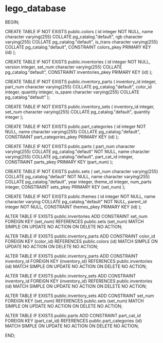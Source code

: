 # lego_database
BEGIN;

CREATE TABLE IF NOT EXISTS public.colors
(
    id integer NOT NULL,
    name character varying(255) COLLATE pg_catalog."default",
    rgb character varying(255) COLLATE pg_catalog."default",
    is_trans character varying(255) COLLATE pg_catalog."default",
    CONSTRAINT colors_pkey PRIMARY KEY (id)
);

CREATE TABLE IF NOT EXISTS public.inventories
(
    id integer NOT NULL,
    version integer,
    set_num character varying(255) COLLATE pg_catalog."default",
    CONSTRAINT inventories_pkey PRIMARY KEY (id)
);

CREATE TABLE IF NOT EXISTS public.inventory_parts
(
    inventory_id integer,
    part_num character varying(255) COLLATE pg_catalog."default",
    color_id integer,
    quantity integer,
    is_spare character varying(255) COLLATE pg_catalog."default"
);

CREATE TABLE IF NOT EXISTS public.inventory_sets
(
    inventory_id integer,
    set_num character varying(255) COLLATE pg_catalog."default",
    quantity integer
);

CREATE TABLE IF NOT EXISTS public.part_categories
(
    id integer NOT NULL,
    name character varying(255) COLLATE pg_catalog."default",
    CONSTRAINT part_categories_pkey PRIMARY KEY (id)
);

CREATE TABLE IF NOT EXISTS public.parts
(
    part_num character varying(255) COLLATE pg_catalog."default" NOT NULL,
    name character varying(255) COLLATE pg_catalog."default",
    part_cat_id integer,
    CONSTRAINT parts_pkey PRIMARY KEY (part_num)
);

CREATE TABLE IF NOT EXISTS public.sets
(
    set_num character varying(255) COLLATE pg_catalog."default" NOT NULL,
    name character varying(255) COLLATE pg_catalog."default",
    year integer,
    theme_id integer,
    num_parts integer,
    CONSTRAINT sets_pkey PRIMARY KEY (set_num)
);

CREATE TABLE IF NOT EXISTS public.themes
(
    id integer NOT NULL,
    name character varying COLLATE pg_catalog."default" NOT NULL,
    parent_id integer NOT NULL,
    CONSTRAINT themes_pkey PRIMARY KEY (id)
);

ALTER TABLE IF EXISTS public.inventories
    ADD CONSTRAINT set_num FOREIGN KEY (set_num)
    REFERENCES public.sets (set_num) MATCH SIMPLE
    ON UPDATE NO ACTION
    ON DELETE NO ACTION;


ALTER TABLE IF EXISTS public.inventory_parts
    ADD CONSTRAINT color_id FOREIGN KEY (color_id)
    REFERENCES public.colors (id) MATCH SIMPLE
    ON UPDATE NO ACTION
    ON DELETE NO ACTION;


ALTER TABLE IF EXISTS public.inventory_parts
    ADD CONSTRAINT inventory_id FOREIGN KEY (inventory_id)
    REFERENCES public.inventories (id) MATCH SIMPLE
    ON UPDATE NO ACTION
    ON DELETE NO ACTION;


ALTER TABLE IF EXISTS public.inventory_sets
    ADD CONSTRAINT inventory_id FOREIGN KEY (inventory_id)
    REFERENCES public.inventories (id) MATCH SIMPLE
    ON UPDATE NO ACTION
    ON DELETE NO ACTION;


ALTER TABLE IF EXISTS public.inventory_sets
    ADD CONSTRAINT set_num FOREIGN KEY (set_num)
    REFERENCES public.sets (set_num) MATCH SIMPLE
    ON UPDATE NO ACTION
    ON DELETE NO ACTION;


ALTER TABLE IF EXISTS public.parts
    ADD CONSTRAINT part_cat_id FOREIGN KEY (part_cat_id)
    REFERENCES public.part_categories (id) MATCH SIMPLE
    ON UPDATE NO ACTION
    ON DELETE NO ACTION;

END;
